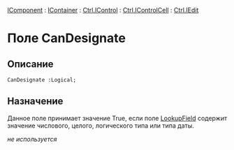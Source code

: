 ﻿---
Link: .Ctrl.IEdit.@CanDesignate
---

[IComponent](topic:Com.Custom.ComClasses.IComponent.Default) :
[IContainer](topic:Com.Custom.ComClasses.IContainer.Default) :
[Ctrl.IControl](topic:Com.Custom.ComClasses.Ctrl.IControl.Default) :
[Ctrl.IControlCell](topic:Com.Custom.ComClasses.Ctrl.IControlCell.Default) :
[Ctrl.IEdit](Default)

# Поле CanDesignate

## Описание

    CanDesignate :Logical;

## Назначение

Данное поле принимает значение True, если поле [LookupField](topic:.Custom.ComClasses.Ctrl.IEdit.LookupField)
содержит значение числового, целого, логического типа или типа даты.

*не используется*

